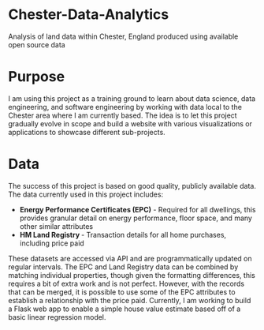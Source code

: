 # Chester-Data-Analytics
Analysis of land data within Chester, England produced using available open source data

<h1> Purpose </h1>

<p1>
I am using this project as a training ground to learn about data science, data engineering, and software engineering by working with data local to the Chester area where I am currently based. The idea is to let this project gradually evolve in scope and build a website with various visualizations or applications to showcase different sub-projects.
</p1>

<h1> Data </h1>

<p1>
The success of this project is based on good quality, publicly available data. The data currently used in this project includes:
<ul>
<li><b>Energy Performance Certificates (EPC)</b> - Required for all dwellings, this provides granular detail on energy performance, floor space, and many other similar attributes</li>
<li> <b>HM Land Registry </b> - Transaction details for all home purchases, including price paid</li>
</ul>
These datasets are accessed via API and are programmatically updated on regular intervals. The EPC and Land Registry data can be combined by matching individual properties, though given the formatting differences, this requires a bit of extra work and is not perfect. However, with the records that can be merged, it is possible to use some of the EPC attributes to establish a relationship with the price paid. Currently, I am working to build a Flask web app to enable a simple house value estimate based off of a basic linear regression model.
</p1>
